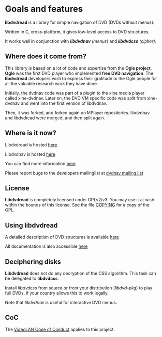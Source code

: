 # Goals and features

**libdvdread** is a library for simple navigation of DVD (DVDs without menus).

Written in C, cross-platform, it gives low-level access to DVD structures.

It works well in conjunction with ***libdvdnav*** *(menus)* and ***libdvdcss*** *(cipher)*.

## Where does it come from?

This library is based on a lot of code and expertise from the **Ogle project**.
**Ogle** was the first DVD player who implemented **free DVD navigation**. The
**libdvdread** developers wish to express their gratitude to the Ogle people
for all the valuable research work they have done.

Initially, the dvdnav code was part of a plugin to the xine media player
called xine-dvdnav. Later on, the DVD VM specific code was split
from xine-dvdnav and went into the first version of libdvdnav.

Then, it was forked, and forked again on MPlayer repositories.
libdvdnav and libdvdread were merged, and then split again.

## Where is it now?

Libdvdread is hosted [here](https://code.videolan.org/videolan/libdvdread).

Libdvdnav is hosted [here](https://code.videolan.org/videolan/libdvdnav).

You can find more information [here](https://www.videolan.org/developers/libdvdnav.html)

Please report bugs to the developers mailinglist at
[dvdnav mailing list](https://mailman.videolan.org/listinfo/libdvdnav-devel)

## License

**Libdvdread** is completely licensed under GPLv2/v3. You may use it at wish within the
bounds of this license. See the file [COPYING](https://code.videolan.org/videolan/libdvdread/-/blob/master/COPYING) for a copy of the GPL.

## Using libdvdread

A detailed description of DVD structures is available [here](http://www.mpucoder.com/dvd/)

All documentation is also accessible [here](http://dvdnav.mplayerhq.hu/#docs)

## Deciphering disks

**Libdvdread** does not do any decryption of the CSS algorithm. This task can be delegated to **libdvdcss**.

Install *libdvdcss* from source or from your distribution (*libdvd-pkg*) to play full DVDs,
if your country allows this to work legally.

Note that *libdvdnav* is useful for interactive DVD menus.

## CoC

The [VideoLAN Code of Conduct](https://wiki.videolan.org/Code_of_Conduct/) applies to this project.
